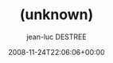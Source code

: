 ---
title: '(unknown)'
posts: 4
hash: '8IPQj10e'
author: 'jean-luc DESTREE'
date: 2008-11-24T22:06:06+00:00
sources:
  - https://tokipona.yahoogroups.narkive.com/8IPQj10e
---